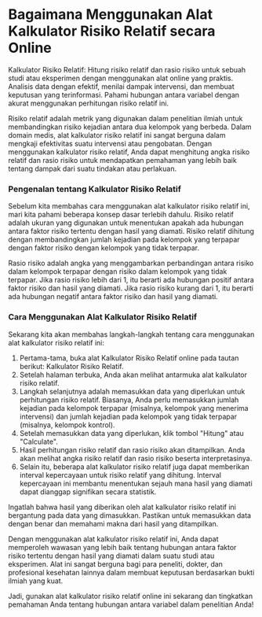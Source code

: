 Bagaimana Menggunakan Alat Kalkulator Risiko Relatif secara Online
==================================================================

 Kalkulator Risiko Relatif: Hitung risiko relatif dan rasio risiko untuk sebuah studi atau eksperimen dengan menggunakan alat online yang praktis. Analisis data dengan efektif, menilai dampak intervensi, dan membuat keputusan yang terinformasi. Pahami hubungan antara variabel dengan akurat menggunakan perhitungan risiko relatif ini.

 Risiko relatif adalah metrik yang digunakan dalam penelitian ilmiah untuk membandingkan risiko kejadian antara dua kelompok yang berbeda. Dalam domain medis, alat kalkulator risiko relatif ini sangat berguna dalam mengkaji efektivitas suatu intervensi atau pengobatan. Dengan menggunakan kalkulator risiko relatif, Anda dapat menghitung angka risiko relatif dan rasio risiko untuk mendapatkan pemahaman yang lebih baik tentang dampak dari suatu tindakan atau perlakuan.

###  Pengenalan tentang Kalkulator Risiko Relatif 

 Sebelum kita membahas cara menggunakan alat kalkulator risiko relatif ini, mari kita pahami beberapa konsep dasar terlebih dahulu. Risiko relatif adalah ukuran yang digunakan untuk menentukan apakah ada hubungan antara faktor risiko tertentu dengan hasil yang diamati. Risiko relatif dihitung dengan membandingkan jumlah kejadian pada kelompok yang terpapar dengan faktor risiko dengan kelompok yang tidak terpapar.

 Rasio risiko adalah angka yang menggambarkan perbandingan antara risiko dalam kelompok terpapar dengan risiko dalam kelompok yang tidak terpapar. Jika rasio risiko lebih dari 1, itu berarti ada hubungan positif antara faktor risiko dan hasil yang diamati. Jika rasio risiko kurang dari 1, itu berarti ada hubungan negatif antara faktor risiko dan hasil yang diamati.

###  Cara Menggunakan Alat Kalkulator Risiko Relatif 

 Sekarang kita akan membahas langkah-langkah tentang cara menggunakan alat kalkulator risiko relatif ini:

1. Pertama-tama, buka alat Kalkulator Risiko Relatif online pada tautan berikut: Kalkulator Risiko Relatif.
2. Setelah halaman terbuka, Anda akan melihat antarmuka alat kalkulator risiko relatif.
3. Langkah selanjutnya adalah memasukkan data yang diperlukan untuk perhitungan risiko relatif. Biasanya, Anda perlu memasukkan jumlah kejadian pada kelompok terpapar (misalnya, kelompok yang menerima intervensi) dan jumlah kejadian pada kelompok yang tidak terpapar (misalnya, kelompok kontrol).
4. Setelah memasukkan data yang diperlukan, klik tombol "Hitung" atau "Calculate".
5. Hasil perhitungan risiko relatif dan rasio risiko akan ditampilkan. Anda akan melihat angka risiko relatif dan rasio risiko beserta interpretasinya.
6. Selain itu, beberapa alat kalkulator risiko relatif juga dapat memberikan interval kepercayaan untuk risiko relatif yang dihitung. Interval kepercayaan ini membantu menentukan sejauh mana hasil yang diamati dapat dianggap signifikan secara statistik.

 Ingatlah bahwa hasil yang diberikan oleh alat kalkulator risiko relatif ini bergantung pada data yang dimasukkan. Pastikan untuk memasukkan data dengan benar dan memahami makna dari hasil yang ditampilkan.

 Dengan menggunakan alat kalkulator risiko relatif ini, Anda dapat memperoleh wawasan yang lebih baik tentang hubungan antara faktor risiko tertentu dengan hasil yang diamati dalam suatu studi atau eksperimen. Alat ini sangat berguna bagi para peneliti, dokter, dan profesional kesehatan lainnya dalam membuat keputusan berdasarkan bukti ilmiah yang kuat.

 Jadi, gunakan alat kalkulator risiko relatif online ini sekarang dan tingkatkan pemahaman Anda tentang hubungan antara variabel dalam penelitian Anda!
